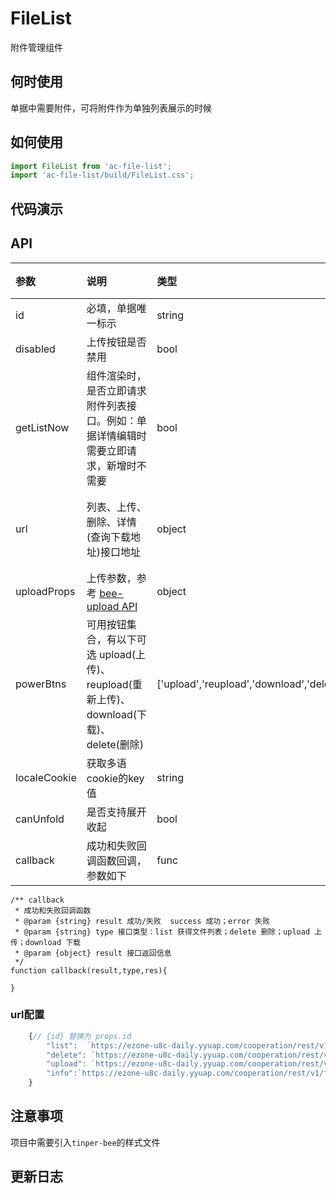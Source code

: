 # FileList

附件管理组件

## 何时使用

单据中需要附件，可将附件作为单独列表展示的时候

## 如何使用

```js
import FileList from 'ac-file-list';
import 'ac-file-list/build/FileList.css';
```

## 代码演示

## API

|参数|说明|类型|默认值|
|:---|:-----|:----|:------|
|id|必填，单据唯一标示|string|-|
|disabled|上传按钮是否禁用|bool|false|
|getListNow|组件渲染时，是否立即请求附件列表接口。例如：单据详情编辑时需要立即请求，新增时不需要|bool|false|
|url|列表、上传、删除、详情(查询下载地址)接口地址|object|默认值往下看url配置|
|uploadProps|上传参数，参考 [bee-upload API](http://bee.tinper.org/tinper-bee/bee-upload)|object|{}|
|powerBtns|可用按钮集合，有以下可选 upload(上传)、reupload(重新上传)、download(下载)、delete(删除)|['upload','reupload','download','delete','confirm','cancel']|
|localeCookie|获取多语cookie的key值|string|locale|
|canUnfold|是否支持展开收起|bool|true|
|callback|成功和失败回调函数回调，参数如下|func|-|

```
/** callback
 * 成功和失败回调函数
 * @param {string} result 成功/失败  success 成功；error 失败
 * @param {string} type 接口类型：list 获得文件列表；delete 删除；upload 上传；download 下载
 * @param {object} result 接口返回信息
 */
function callback(result,type,res){

}

```


### url配置

```js
    {// {id} 替换为 props.id
        "list":  `https://ezone-u8c-daily.yyuap.com/cooperation/rest/v1/file/caep/{id}/files`,//文件列表
        "delete": `https://ezone-u8c-daily.yyuap.com/cooperation/rest/v1/file/{id}`,//删除
        "upload": `https://ezone-u8c-daily.yyuap.com/cooperation/rest/v1/file/caep/{id}/`,//上传
        "info":`https://ezone-u8c-daily.yyuap.com/cooperation/rest/v1/file/{id}/info/ `,//文件信息
    }
```


## 注意事项

项目中需要引入`tinper-bee`的样式文件

## 更新日志